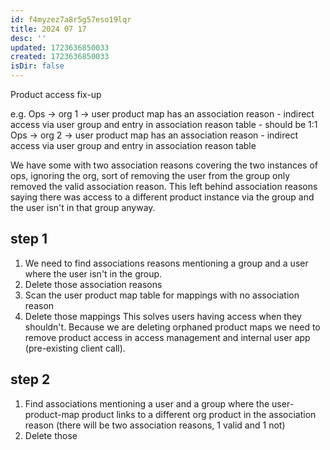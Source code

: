 ```yaml
---
id: f4myzez7a8r5g57eso19lqr
title: 2024 07 17
desc: ''
updated: 1723636850033
created: 1723636850033
isDir: false
---
```

Product access fix-up

e.g.
Ops -> org 1 -> user product map has an association reason - indirect access via user group and entry in association reason table - should be 1:1
Ops -> org 2 -> user product map has an association reason - indirect access via user group and entry in association reason table

We have some with two association reasons covering the two instances of ops, ignoring the org, sort of
removing the user from the group only removed the valid association reason. This left behind association reasons saying there was access to a different product instance via the group and the user isn't in that group anyway.

## step 1
1. We need to find associations reasons mentioning a group and a user where the user isn't in the group.
2. Delete those association reasons
3. Scan the user product map table for mappings with no association reason
4. Delete those mappings
This solves users having access when they shouldn't. Because we are deleting orphaned product maps we need to remove product access in access management and internal user app (pre-existing client call).
## step 2
1. Find associations mentioning a user and a group where the user-product-map product links to a different org product in the association reason (there will be two association reasons, 1 valid and 1 not)
2. Delete those
